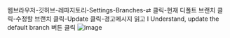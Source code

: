 웹브라우저-깃허브-레파지토리-Settings-Branches-⇄ 클릭-현재 디폴트 브랜치 클릭-수정할 브랜치 클릭-Update 클릭-경고메시지 읽고 I Understand, update the default branch 버튼 클릭
![image](https://user-images.githubusercontent.com/45585087/175561841-134d7576-22c0-4b6a-92fb-b9c5af31504c.png)

